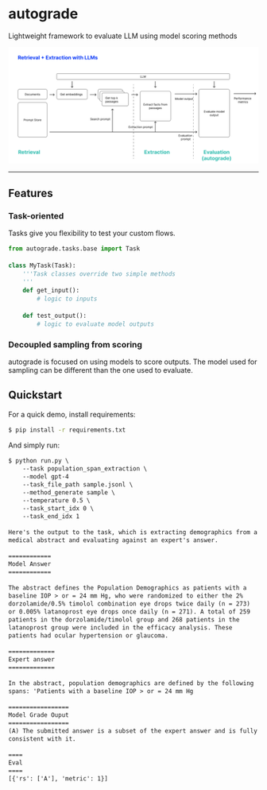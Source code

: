 # autograde

Lightweight framework to evaluate LLM using model scoring methods

![flow.png](flow.png)

---

## Features

### Task-oriented

Tasks give you flexibility to test your custom flows.

```py
from autograde.tasks.base import Task

class MyTask(Task):
    '''Task classes override two simple methods
    '''
    def get_input():
        # logic to inputs 

    def test_output():
        # logic to evaluate model outputs
```


### Decoupled sampling from scoring 

autograde is focused on using models to score outputs. 
The model used for sampling can be different than the one used to evaluate. 

## Quickstart 

For a quick demo, install requirements:

```sh
$ pip install -r requirements.txt
```

And simply run:

```
$ python run.py \
    --task population_span_extraction \
    --model gpt-4
    --task_file_path sample.jsonl \
    --method_generate sample \
    --temperature 0.5 \
    --task_start_idx 0 \
    --task_end_idx 1

Here's the output to the task, which is extracting demographics from a medical abstract and evaluating against an expert's answer.

============
Model Answer 
============

The abstract defines the Population Demographics as patients with a baseline IOP > or = 24 mm Hg, who were randomized to either the 2% dorzolamide/0.5% timolol combination eye drops twice daily (n = 273) or 0.005% latanoprost eye drops once daily (n = 271). A total of 259 patients in the dorzolamide/timolol group and 268 patients in the latanoprost group were included in the efficacy analysis. These patients had ocular hypertension or glaucoma.

=============
Expert answer
=============

In the abstract, population demographics are defined by the following spans: 'Patients with a baseline IOP > or = 24 mm Hg

=================
Model Grade Ouput
=================
(A) The submitted answer is a subset of the expert answer and is fully consistent with it. 

====
Eval 
====
[{'rs': ['A'], 'metric': 1}] 
